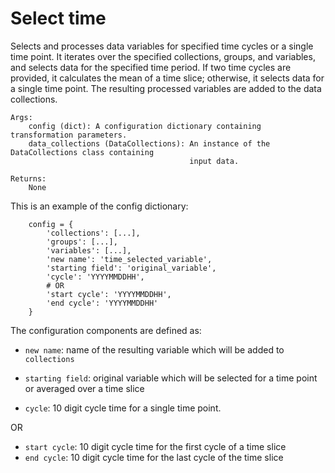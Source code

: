 # Select time
 Selects and processes data variables for specified time cycles or a single time point.  It iterates 
 over the specified collections, groups, and variables, and selects data for the specified time period. If
 two time cycles are provided, it calculates the mean of a time slice; otherwise, it selects data
 for a single time point. The resulting processed variables are added to the data collections.

    Args:
        config (dict): A configuration dictionary containing transformation parameters.
        data_collections (DataCollections): An instance of the DataCollections class containing
                                            input data.

    Returns:
        None


This is an example of the config dictionary:

        config = {
            'collections': [...],
            'groups': [...],
            'variables': [...],
            'new name': 'time_selected_variable',
            'starting field': 'original_variable',
            'cycle': 'YYYYMMDDHH',
            # OR
            'start cycle': 'YYYYMMDDHH',
            'end cycle': 'YYYYMMDDHH'
        }

The configuration components are defined as:

  - `new name`: name of the resulting variable which will be added to `collections`
  - `starting field`: original variable which will be selected for a time point or averaged over a time slice
    
  - `cycle`: 10 digit cycle time for a single time point.

OR
  - `start cycle`: 10 digit cycle time for the first cycle of a time slice
  - `end cycle`: 10 digit cycle time for the last cycle of the time slice
